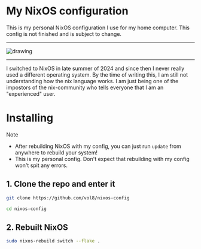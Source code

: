 # My NixOS configuration
This is my personal NixOS configuration I use for my home computer. This config is not finished and is subject to change.

***
<img src="https://github.com/user-attachments/assets/a6eca61d-c8c1-4f77-9fc7-16cb5944ddce" alt="drawing">

***

I switched to NixOS in late summer of 2024 and since then I never really used a different operating system.
By the time of writing this, I am still not understanding how the nix language works. I am just being one of the impostors of the nix-community who tells everyone that I am an "experienced" user.

# Installing

> [!NOTE]
> - After rebuilding NixOS with my config, you can just run `update` from anywhere to rebuild your system!
> - This is my personal config. Don't expect that rebuilding with my config won't spit any errors.

## 1. Clone the repo and enter it
```bash
git clone https://github.com/vol8/nixos-config

cd nixos-config
```

## 2. Rebuilt NixOS
```bash
sudo nixos-rebuild switch --flake .
```
